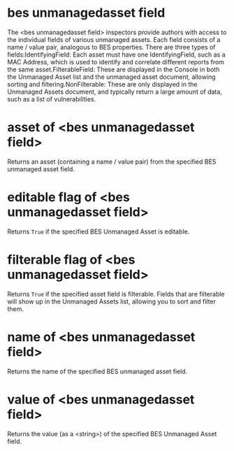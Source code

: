 # bes unmanagedasset field

The &lt;bes unmanagedasset field&gt; inspectors provide authors with access to the individual fields of various unmanaged assets. Each field consists of a name / value pair, analogous to BES properties. There are three types of fields:IdentifyingField: Each asset must have one IdentifyingField, such as a MAC Address, which is used to identify and correlate different reports from the same asset.FilterableField: These are displayed in the Console in both the Unmanaged Asset list and the unmanaged asset document, allowing sorting and filtering.NonFilterable: These are only displayed in the Unmanaged Assets document, and typically return a large amount of data, such as a list of vulnerabilities.

# asset of &lt;bes unmanagedasset field&gt;

Returns an asset (containing a name / value pair) from the specified BES unmanaged asset field.

# editable flag of &lt;bes unmanagedasset field&gt;

Returns `True` if the specified BES Unmanaged Asset is editable.

# filterable flag of &lt;bes unmanagedasset field&gt;

Returns `True` if the specified asset field is filterable. Fields that are filterable will show up in the Unmanaged Assets list, allowing you to sort and filter them.

# name of &lt;bes unmanagedasset field&gt;

Returns the name of the specified BES unmanaged asset field.

# value of &lt;bes unmanagedasset field&gt;

Returns the value (as a &lt;string&gt;) of the specified BES Unmanaged Asset field.
